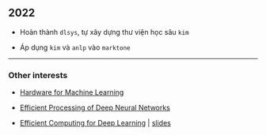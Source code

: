 ## 2022

- Hoàn thành `dlsys`, tự xây dựng thư viện học sâu `kim`

- Áp dụng `kim` và `anlp` vào `marktone`

- - -

### Other interests

- [Hardware for Machine Learning](https://inst.eecs.berkeley.edu/~ee290-2/sp21)

- [Efficient Processing of Deep Neural Networks](https://www.rle.mit.edu/eems/publications/tutorials)
- [Efficient Computing for Deep Learning](https://www.youtube.com/watch?v=WbLQqPw_n88) | 
[slides](https://www.rle.mit.edu/eems/wp-content/uploads/2020/09/2020_uwisconsin_compressed.pdf)
